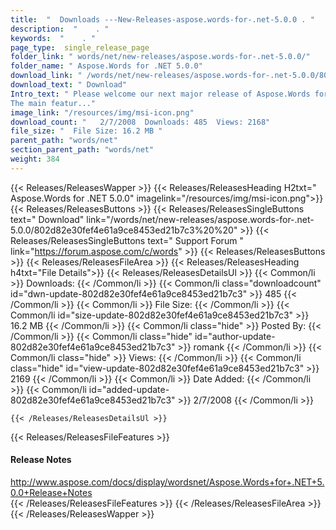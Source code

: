 ```yaml
---
title:  "  Downloads ---New-Releases-aspose.words-for-.net-5.0.0 . " 
description:  "    . " 
keywords:  "    . " 
page_type:  single_release_page
folder_link: " words/net/new-releases/aspose.words-for-.net-5.0.0/"
folder_name: " Aspose.Words for .NET 5.0.0"
download_link: " /words/net/new-releases/aspose.words-for-.net-5.0.0/802d82e30fef4e61a9ce8453ed21b7c3"
download_text: " Download"
Intro_text: " Please welcome our next major release of Aspose.Words for .NET!
The main featur..."
image_link: "/resources/img/msi-icon.png"
download_count: "   2/7/2008  Downloads: 485  Views: 2168"
file_size: "  File Size: 16.2 MB "
parent_path: "words/net"
section_parent_path: "words/net"
weight: 384
---
```


{{< Releases/ReleasesWapper >}}
  {{< Releases/ReleasesHeading H2txt=" Aspose.Words for .NET 5.0.0" imagelink="/resources/img/msi-icon.png">}}
  {{< Releases/ReleasesButtons >}}
    {{< Releases/ReleasesSingleButtons text=" Download" link="/words/net/new-releases/aspose.words-for-.net-5.0.0/802d82e30fef4e61a9ce8453ed21b7c3%20%20" >}}
    {{< Releases/ReleasesSingleButtons text=" Support Forum " link="https://forum.aspose.com/c/words" >}}
  {{< Releases/ReleasesButtons >}}
  {{< Releases/ReleasesFileArea >}}
    {{< Releases/ReleasesHeading h4txt="File Details">}}
    {{< Releases/ReleasesDetailsUl >}}
            {{< Common/li  >}} Downloads: {{< /Common/li >}} 
      {{< Common/li class="downloadcount" id="dwn-update-802d82e30fef4e61a9ce8453ed21b7c3" >}} 485 {{< /Common/li >}} 
      {{< Common/li  >}} File Size: {{< /Common/li >}} 
      {{< Common/li id="size-update-802d82e30fef4e61a9ce8453ed21b7c3" >}} 16.2 MB {{< /Common/li >}} 
      {{< Common/li  class="hide" >}} Posted By: {{< /Common/li >}} 
      {{< Common/li class="hide" id="author-update-802d82e30fef4e61a9ce8453ed21b7c3" >}} romank {{< /Common/li >}} 
      {{< Common/li class="hide"  >}} Views: {{< /Common/li >}} 
      {{< Common/li class="hide" id="view-update-802d82e30fef4e61a9ce8453ed21b7c3" >}} 2169 {{< /Common/li >}} 
      {{< Common/li  >}} Date Added: {{< /Common/li >}} 
      {{< Common/li id="added-update-802d82e30fef4e61a9ce8453ed21b7c3" >}} 2/7/2008 {{< /Common/li >}} 

    {{< /Releases/ReleasesDetailsUl >}}

  {{< Releases/ReleasesFileFeatures >}}
      <h4>Release Notes</h4><div><a href="http://www.aspose.com/docs/display/wordsnet/Aspose.Words+for+.NET+5.0.0+Release+Notes">http://www.aspose.com/docs/display/wordsnet/Aspose.Words+for+.NET+5.0.0+Release+Notes</a></div>
  {{< /Releases/ReleasesFileFeatures >}}
 {{< /Releases/ReleasesFileArea >}}
{{< /Releases/ReleasesWapper >}}


